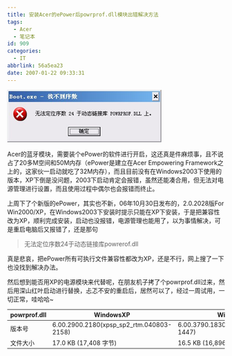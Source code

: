 ```yaml
---
title: 安装Acer的ePower后powrprof.dll模块出错解决方法
tags:
  - Acer
  - 笔记本
id: 909
categories:
  - IT
abbrlink: 56a5ea23
date: 2007-01-22 09:33:31
---
```


![无法定位序数24于动态链接库powrerof.dll](/images/2007/01/22_200701272035453083_12740.jpg)

Acer的蓝牙模块，需要装个ePower的软件进行开启，这还真是件麻烦事，且不说占了20多M空间和50M内存（ePower是建立在Acer Empowering Framework之上的，这家伙一启动就吃了32M内存），而且目前没有在Windows2003下使用的版本，XP下倒是没问题，2003下启动肯定会报错，虽然还能凑合用，但无法对电源管理进行设置，而且使用过程中偶尔也会报错而终止。

上周下了个新版的ePower，其实也不新，06年10月30日发布的，2.0.2028版For Win2000/XP，在Windows2003下安装时提示只能在XP下安装，于是把兼容性改为XP，顺利完成安装，启动也没报错，电源管理也能用了，以为事情解决，可是重启电脑后又报错了，还是那句

> 无法定位序数24于动态链接库powrerof.dll

真是悲哀，把ePower所有可执行文件兼容性都改为XP，还是不行，网上搜了一下也没找到解决办法。

然后想到能否用XP的电源模块来代替呢，在朋友机子拷了个powrprof.dll过来，然后用深山红叶启动进行替换，忐忑不安的重启后，居然可以了，经过一周试用，一切正常，哇哈哈~


powrprof.dll | WindowsXP | Windows2003
 -- | --| --
 版本号|6.00.2900.2180(xpsp_sp2_rtm.040803-2158)|6.00.3790.1830(srv03_sp1_rtm.050324-1447)
 文件大小|17.0 KB (17,408 字节)|16.5 KB (16,896 字节)